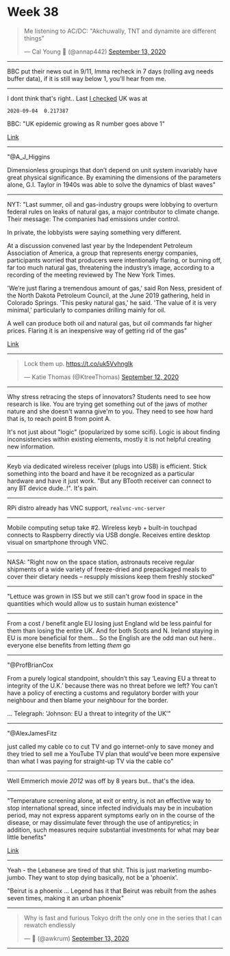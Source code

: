 # Week 38

<blockquote class="twitter-tweet"><p lang="en" dir="ltr">Me listening to AC/DC: &quot;Akchuwally, TNT and dynamite are different things&quot;</p>&mdash; Cal Young 🌻 (@annap442) <a href="https://twitter.com/annap442/status/1304948473633046531?ref_src=twsrc%5Etfw">September 13, 2020</a></blockquote> <script async src="https://platform.twitter.com/widgets.js" charset="utf-8"></script>

---

BBC put their news out in 9/11, Imma recheck in 7 days (rolling avg
needs buffer data), if it is still way below 1, you'll hear from me.

---

I dont think that's right.. Last [I checked](2020/02/corona.md#Rt) UK was at

```
2020-09-04  0.217387
```

BBC: "UK epidemic growing as R number goes above 1"

[Link](https://www.bbc.com/news/health-54116939)

---

"@A_J_Higgins

Dimensionless groupings that don’t depend on unit system invariably
have great physical significance. By examining the dimensions of the
parameters alone, G.I. Taylor in 1940s was able to solve the dynamics
of blast waves"

--- 

NYT: "Last summer, oil and gas-industry groups were lobbying to
overturn federal rules on leaks of natural gas, a major contributor to
climate change. Their message: The companies had emissions under
control.

In private, the lobbyists were saying something very different.

At a discussion convened last year by the Independent Petroleum
Association of America, a group that represents energy companies,
participants worried that producers were intentionally flaring, or
burning off, far too much natural gas, threatening the industry’s
image, according to a recording of the meeting reviewed by The New
York Times.

'We’re just flaring a tremendous amount of gas,' said Ron Ness,
president of the North Dakota Petroleum Council, at the June 2019
gathering, held in Colorado Springs. 'This pesky natural gas,' he
said. 'The value of it is very minimal,' particularly to companies
drilling mainly for oil.

A well can produce both oil and natural gas, but oil commands far
higher prices. Flaring it is an inexpensive way of getting rid of the
gas"

[Link](https://www.nytimes.com/2020/09/12/climate/methane-natural-gas-flaring.html?smtyp=cur&smid=tw-nytclimate)

---

<blockquote class="twitter-tweet"><p lang="en" dir="ltr">Lock them up. <a href="https://t.co/uk5VvhngIk">https://t.co/uk5VvhngIk</a></p>&mdash; Katie Thomas (@KtreeThomas) <a href="https://twitter.com/KtreeThomas/status/1304903379949322240?ref_src=twsrc%5Etfw">September 12, 2020</a></blockquote> <script async src="https://platform.twitter.com/widgets.js" charset="utf-8"></script>

---

Why stress retracing the steps of innovators? Students need to see how
research is like. You are trying get something out of the jaws of
mother nature and she doesn't wanna give'm to you. They need to see
how hard that is, to reach point B from point A.

It's not just about "logic" (popularized by some scifi). Logic is
about finding inconsistencies within existing elements, mostly it is
not helpful creating new information.

---

Keyb via dedicated wireless receiver (plugs into USB) is
efficient. Stick something into the board and have it be recognized as
a particular hardware and have it just work. "But any BTooth receiver
can connect to any BT device dude..!". It's pain.

---

RPi distro already has VNC support, `realvnc-vnc-server`

---

Mobile computing setup take \#2. Wireless keyb + built-in touchpad
connects to Raspberry directly via USB dongle. Receives entire desktop
visual on smartphone through VNC.

---

NASA: "Right now on the space station, astronauts receive regular
shipments of a wide variety of freeze-dried and prepackaged meals to
cover their dietary needs – resupply missions keep them freshly
stocked"

---

"Lettuce was grown in ISS but we still can't grow food in space in the
quantities which would allow us to sustain human existence"

---

From a cost / benefit angle EU losing just England wld be less painful
for them than losing the entire UK. And for both Scots and N. Ireland
staying in EU is more beneficial for them... So the English are the
odd man out here.. everyone else benefits from letting *them* go

---

"@ProfBrianCox

From a purely logical standpoint, shouldn’t this say ‘Leaving EU a
threat to integrity of the U.K.’ because there was no threat before we
left? You can’t have a policy of erecting a customs and regulatory
border with your neighbour and then blame your neighbour for the
border.

... Telegraph: 'Johnson: EU a threat to integrity of the UK'"

---

"@AlexJamesFitz

just called my cable co to cut TV and go internet-only to save money
and they tried to sell me a YouTube TV plan that would've been more
expensive than what I was paying for straight-up TV via the cable co"

---

Well Emmerich movie *2012* was off by 8 years but.. that's the idea.

---

"Temperature screening alone, at exit or entry, is not an effective way
to stop international spread, since infected individuals may be in
incubation period, may not express apparent symptoms early on in the
course of the disease, or may dissimulate fever through the use of
antipyretics; in addition, such measures require substantial
investments for what may bear little benefits"

[Link](https://www.who.int/news-room/articles-detail/updated-who-recommendations-for-international-traffic-in-relation-to-covid-19-outbreak)

---

Yeah - the Lebanese are tired of that shit. This is just marketing
mumbo-jumbo. They want to stop dying basically, not be a 'phoenix'.

"Beirut is a phoenix ... Legend has it that Beirut was rebuilt from
the ashes seven times, making it an urban phoenix"

---

<blockquote class="twitter-tweet"><p lang="en" dir="ltr">Why is fast and furious Tokyo drift the only one in the series that I can rewatch endlessly</p>&mdash; 🐪 (@awkrum) <a href="https://twitter.com/awkrum/status/1304999519285915648?ref_src=twsrc%5Etfw">September 13, 2020</a></blockquote> <script async src="https://platform.twitter.com/widgets.js" charset="utf-8"></script>

---


